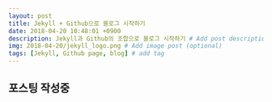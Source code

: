 ```yaml
---
layout: post
title: Jekyll + Github으로 블로그 시작하기
date: 2018-04-20 10:48:01 +0900
description: Jekyll과 Github의 조합으로 블로그 시작하기 # Add post description (optional)
img: 2018-04-20/jekyll_logo.png # Add image post (optional)
tags: [Jekyll, Github page, blog] # add tag
---
```

## 포스팅 작성중